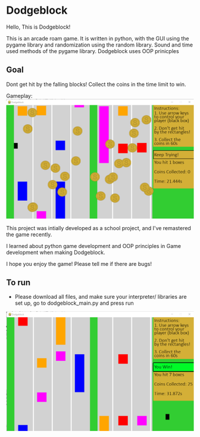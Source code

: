 # Dodgeblock

Hello, This is Dodgeblock!

This is an arcade roam game. It is written in python, with the GUI using the pygame library and randomization using the random library. Sound and time used methods of the pygame library. Dodgeblock uses OOP prinicples

## Goal

Dont get hit by the falling blocks! Collect the coins in the time limit to win.

Gameplay:
![alt text](https://github.com/Simha-Kalimipalli/Dodgeblock/blob/main/images/intro%20image.png "intro image")


This project was intially developed as a school project, and I've remastered the game recently. 

I learned about python game development and OOP principles in Game development when making Dodgeblock. 

I hope you enjoy the game! Please tell me if there are bugs!


## To run
- Please download all files, and make sure your interpreter/ libraries are set up, go to dodgeblock_main.py and press run


![alt text](https://github.com/Simha-Kalimipalli/Dodgeblock/blob/main/images/win%20imge.png "winning image")



